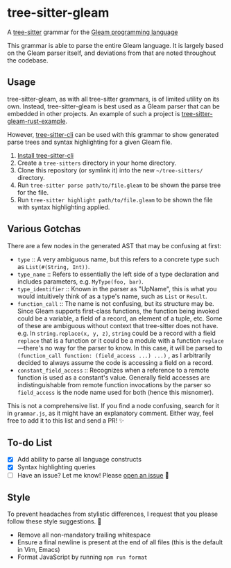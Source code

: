 tree-sitter-gleam
=================

A [tree-sitter] grammar for the [Gleam programming language]

[tree-sitter]: https://tree-sitter.github.io
[Gleam programming language]: https://gleam.run

This grammar is able to parse the entire Gleam language. It is largely based
on the Gleam parser itself, and deviations from that are noted throughout the
codebase.

Usage
-----

tree-sitter-gleam, as with all tree-sitter grammars, is of limited utility on
its own. Instead, tree-sitter-gleam is best used as a Gleam parser that can be
embedded in other projects. An example of such a project is [tree-sitter-gleam-rust-example].

However, [tree-sitter-cli] can be used with this grammar to show generated parse
trees and syntax highlighting for a given Gleam file.

1. [Install tree-sitter-cli]
2. Create a `tree-sitters` directory in your home directory.
3. Clone this repository (or symlink it) into the new `~/tree-sitters/`
   directory.
4. Run `tree-sitter parse path/to/file.gleam` to be shown the parse tree for the
   file.
5. Run `tree-sitter highlight path/to/file.gleam` to be shown the file with
   syntax highlighting applied.

[tree-sitter-gleam-rust-example]: https://github.com/J3RN/tree-sitter-gleam-rust-example
[tree-sitter-cli]: https://github.com/tree-sitter/tree-sitter/blob/master/cli/README.md
[Install tree-sitter-cli]: https://github.com/tree-sitter/tree-sitter/blob/master/cli/README.md#installation

Various Gotchas
---------------

There are a few nodes in the generated AST that may be confusing at first:

- `type` :: A very ambiguous name, but this refers to a concrete type such as
  `List(#(String, Int))`.
- `type_name` :: Refers to essentially the left side of a type declaration and
  includes parameters, e.g. `MyType(foo, bar)`.
- `type_identifier` :: Known in the parser as "UpName", this is what you would
  intuitively think of as a type's name, such as `List` or `Result`.
- `function_call` :: The name is not confusing, but its structure may be. Since
  Gleam supports first-class functions, the function being invoked could be a
  variable, a field of a record, an element of a tuple, etc. Some of these are
  ambiguous without context that tree-sitter does not have. e.g.
  In `string.replace(x, y, z)`, `string` could be a record with a field
  `replace` that is a function or it could be a module with a function `replace`
  —there's no way for the parser to know. In this case, it will be parsed to
  `(function_call function: (field_access ...) ...)` , as I arbitrarily decided
  to always assume the code is accessing a field on a record.
- `constant_field_access` :: Recognizes when a reference to a remote function is
  used as a constant's value. Generally field accesses are indistinguishable
  from remote function invocations by the parser so `field_access` is the node
  name used for both (hence this misnomer).

This is not a comprehensive list. If you find a node confusing, search for it
in `grammar.js`, as it might have an explanatory comment. Either way, feel free
to add it to this list and send a PR! ✨

To-do List
----------

- [x] Add ability to parse all language constructs
- [x] Syntax highlighting queries
- [ ] Have an issue? Let me know! Please [open an issue] 💁

[open an issue]: https://github.com/J3RN/tree-sitter-gleam/issues/new

Style
-----

To prevent headaches from stylistic differences, I request that you please
follow these style suggestions. 🙏

- Remove all non-mandatory trailing whitespace
- Ensure a final newline is present at the end of all files (this is the default
  in Vim, Emacs)
- Format JavaScript by running `npm run format`
